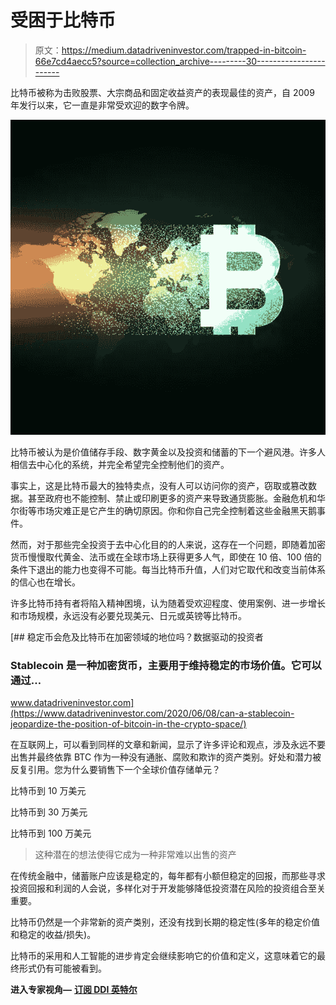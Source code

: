 # 受困于比特币

> 原文：<https://medium.datadriveninvestor.com/trapped-in-bitcoin-66e7cd4aecc5?source=collection_archive---------30----------------------->

比特币被称为击败股票、大宗商品和固定收益资产的表现最佳的资产，自 2009 年发行以来，它一直是非常受欢迎的数字令牌。

![](img/2be21dc62ec7169847aecf05522faa60.png)

比特币被认为是价值储存手段、数字黄金以及投资和储蓄的下一个避风港。许多人相信去中心化的系统，并完全希望完全控制他们的资产。

事实上，这是比特币最大的独特卖点，没有人可以访问你的资产，窃取或篡改数据。甚至政府也不能控制、禁止或印刷更多的资产来导致通货膨胀。金融危机和华尔街等市场灾难正是它产生的确切原因。你和你自己完全控制着这些金融黑天鹅事件。

然而，对于那些完全投资于去中心化目的的人来说，这存在一个问题，即随着加密货币慢慢取代黄金、法币或在全球市场上获得更多人气，即使在 10 倍、100 倍的条件下退出的能力也变得不可能。每当比特币升值，人们对它取代和改变当前体系的信心也在增长。

许多比特币持有者将陷入精神困境，认为随着受欢迎程度、使用案例、进一步增长和市场规模，永远没有必要兑现美元、日元或英镑等比特币。

[](https://www.datadriveninvestor.com/2020/06/08/can-a-stablecoin-jeopardize-the-position-of-bitcoin-in-the-crypto-space/) [## 稳定币会危及比特币在加密领域的地位吗？数据驱动的投资者

### Stablecoin 是一种加密货币，主要用于维持稳定的市场价值。它可以通过…

www.datadriveninvestor.com](https://www.datadriveninvestor.com/2020/06/08/can-a-stablecoin-jeopardize-the-position-of-bitcoin-in-the-crypto-space/) 

在互联网上，可以看到同样的文章和新闻，显示了许多评论和观点，涉及永远不要出售并最终依靠 BTC 作为一种没有通胀、腐败和欺诈的资产类别。好处和潜力被反复引用。您为什么要销售下一个全球价值存储单元？

比特币到 10 万美元

比特币到 30 万美元

比特币到 100 万美元

> 这种潜在的想法使得它成为一种非常难以出售的资产

在传统金融中，储蓄账户应该是稳定的，每年都有小额但稳定的回报，而那些寻求投资回报和利润的人会说，多样化对于开发能够降低投资潜在风险的投资组合至关重要。

比特币仍然是一个非常新的资产类别，还没有找到长期的稳定性(多年的稳定价值和稳定的收益/损失)。

比特币的采用和人工智能的进步肯定会继续影响它的价值和定义，这意味着它的最终形式仍有可能被看到。

**进入专家视角—** [**订阅 DDI 英特尔**](https://datadriveninvestor.com/ddi-intel)